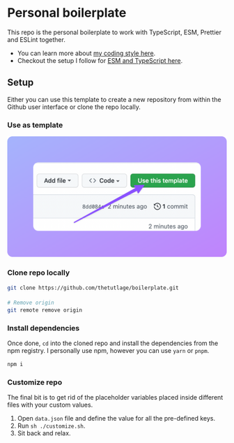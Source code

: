 # Personal boilerplate

This repo is the personal boilerplate to work with TypeScript, ESM, Prettier and ESLint together.

- You can learn more about [my coding style here](https://github.com/thetutlage/meta/discussions/3).
- Checkout the setup I follow for [ESM and TypeScript here](https://github.com/thetutlage/meta/discussions/2).

## Setup

Either you can use this template to create a new repository from within the Github user interface or clone the repo locally. 

### Use as template
![](./use-as-template.png)

### Clone repo locally
```sh
git clone https://github.com/thetutlage/boilerplate.git

# Remove origin
git remote remove origin
```

### Install dependencies
Once done, `cd` into the cloned repo and install the dependencies from the npm registry. I personally use npm, however you can use `yarn` or `pnpm`.

```sh
npm i
```

### Customize repo
The final bit is to get rid of the placeholder variables placed inside different files with your custom values.

1. Open `data.json` file and define the value for all the pre-defined keys.
2. Run `sh ./customize.sh`.
3. Sit back and relax.
